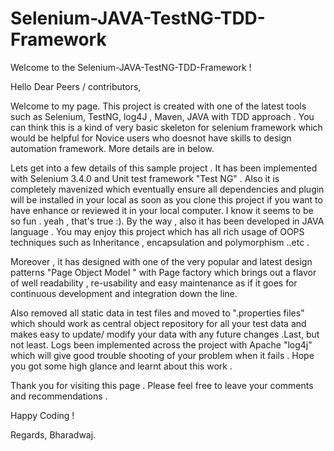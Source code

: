 # Selenium-JAVA-TestNG-TDD-Framework
Welcome to the Selenium-JAVA-TestNG-TDD-Framework !

Hello Dear Peers / contributors,

Welcome to my page. This project is created with one of the latest tools such as Selenium, TestNG, log4J , Maven, JAVA with TDD approach . You can think this is a kind of very basic skeleton for selenium framework which would be helpful for Novice users who doesnot have skills to design automation framework. More details are in below.

Lets get into a few details of this sample project . It has been implemented with Selenium 3.4.0 and Unit test framework "Test NG" . Also it is completely mavenized which eventually ensure all dependencies and plugin will be installed in your local as soon as you clone this project if you want to have enhance or reviewed it in your local computer. I know it seems to be so fun . yeah , that's true :). By the way , also it has been developed in JAVA language . You may enjoy this project which has all rich usage of OOPS techniques such as Inheritance , encapsulation and polymorphism ..etc .

Moreover , it has designed with one of the very popular and latest design patterns "Page Object Model " with Page factory which brings out a flavor of well readability , re-usability and easy maintenance as if it goes for continuous development and integration down the line.

Also removed all static data in test files and moved to ".properties files" which should work as central object repository for all your test data and makes easy to update/ modify your data with any future changes .Last, but not least. Logs been implemented across the project with Apache "log4j" which will give good trouble shooting of your problem when it fails . Hope you got some high glance and learnt about this work .

Thank you for visiting this page . Please feel free to leave your comments and recommendations .

Happy Coding !

Regards, 
Bharadwaj.
